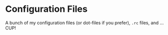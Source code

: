 # Configuration Files
A bunch of my configuration files (or dot-files if you prefer), `.rc` files, and ... CUP!
